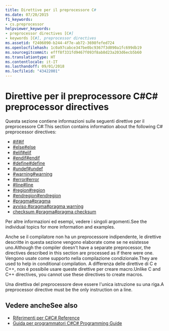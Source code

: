 ```yaml
---
title: Direttive per il preprocessore C#
ms.date: 07/20/2015
f1_keywords:
- cs.preprocessor
helpviewer_keywords:
- preprocessor directives [C#]
- keywords [C#], preprocessor directives
ms.assetid: f2406090-b244-4f7e-ab72-3698fefed724
ms.openlocfilehash: 1c0a97cabce347be0bc9367f3d090a1fc699db19
ms.sourcegitcommit: efff8f331fd9467f093f8ab8d23a203d6ecb5b60
ms.translationtype: HT
ms.contentlocale: it-IT
ms.lasthandoff: 09/01/2018
ms.locfileid: "43422001"
---
```

# <a name="c-preprocessor-directives"></a><span data-ttu-id="e93ef-102">Direttive per il preprocessore C#</span><span class="sxs-lookup"><span data-stu-id="e93ef-102">C# preprocessor directives</span></span>
<span data-ttu-id="e93ef-103">Questa sezione contiene informazioni sulle seguenti direttive per il preprocessore C#:</span><span class="sxs-lookup"><span data-stu-id="e93ef-103">This section contains information about the following C# preprocessor directives:</span></span>

- [<span data-ttu-id="e93ef-104">#if</span><span class="sxs-lookup"><span data-stu-id="e93ef-104">#if</span></span>](../../../csharp/language-reference/preprocessor-directives/preprocessor-if.md)
- [<span data-ttu-id="e93ef-105">#else</span><span class="sxs-lookup"><span data-stu-id="e93ef-105">#else</span></span>](../../../csharp/language-reference/preprocessor-directives/preprocessor-else.md)
- [<span data-ttu-id="e93ef-106">#elif</span><span class="sxs-lookup"><span data-stu-id="e93ef-106">#elif</span></span>](../../../csharp/language-reference/preprocessor-directives/preprocessor-elif.md)
- [<span data-ttu-id="e93ef-107">#endif</span><span class="sxs-lookup"><span data-stu-id="e93ef-107">#endif</span></span>](../../../csharp/language-reference/preprocessor-directives/preprocessor-endif.md)
- [<span data-ttu-id="e93ef-108">#define</span><span class="sxs-lookup"><span data-stu-id="e93ef-108">#define</span></span>](../../../csharp/language-reference/preprocessor-directives/preprocessor-define.md)
- [<span data-ttu-id="e93ef-109">#undef</span><span class="sxs-lookup"><span data-stu-id="e93ef-109">#undef</span></span>](../../../csharp/language-reference/preprocessor-directives/preprocessor-undef.md)
- [<span data-ttu-id="e93ef-110">#warning</span><span class="sxs-lookup"><span data-stu-id="e93ef-110">#warning</span></span>](../../../csharp/language-reference/preprocessor-directives/preprocessor-warning.md)
- [<span data-ttu-id="e93ef-111">#error</span><span class="sxs-lookup"><span data-stu-id="e93ef-111">#error</span></span>](../../../csharp/language-reference/preprocessor-directives/preprocessor-error.md)
- [<span data-ttu-id="e93ef-112">#line</span><span class="sxs-lookup"><span data-stu-id="e93ef-112">#line</span></span>](../../../csharp/language-reference/preprocessor-directives/preprocessor-line.md)
- [<span data-ttu-id="e93ef-113">#region</span><span class="sxs-lookup"><span data-stu-id="e93ef-113">#region</span></span>](../../../csharp/language-reference/preprocessor-directives/preprocessor-region.md)
- [<span data-ttu-id="e93ef-114">#endregion</span><span class="sxs-lookup"><span data-stu-id="e93ef-114">#endregion</span></span>](../../../csharp/language-reference/preprocessor-directives/preprocessor-endregion.md)
- [<span data-ttu-id="e93ef-115">#pragma</span><span class="sxs-lookup"><span data-stu-id="e93ef-115">#pragma</span></span>](../../../csharp/language-reference/preprocessor-directives/preprocessor-pragma.md)
- [<span data-ttu-id="e93ef-116">avviso #pragma</span><span class="sxs-lookup"><span data-stu-id="e93ef-116">#pragma warning</span></span>](../../../csharp/language-reference/preprocessor-directives/preprocessor-pragma-warning.md)
- [<span data-ttu-id="e93ef-117">checksum #pragma</span><span class="sxs-lookup"><span data-stu-id="e93ef-117">#pragma checksum</span></span>](../../../csharp/language-reference/preprocessor-directives/preprocessor-pragma-checksum.md)

<span data-ttu-id="e93ef-118">Per altre informazioni ed esempi, vedere i singoli argomenti.</span><span class="sxs-lookup"><span data-stu-id="e93ef-118">See the individual topics for more information and examples.</span></span>

<span data-ttu-id="e93ef-119">Anche se il compilatore non ha un preprocessore indipendente, le direttive descritte in questa sezione vengono elaborate come se ne esistesse uno.</span><span class="sxs-lookup"><span data-stu-id="e93ef-119">Although the compiler doesn't have a separate preprocessor, the directives described in this section are processed as if there were one.</span></span> <span data-ttu-id="e93ef-120">Vengono usate come supporto nella compilazione condizionale.</span><span class="sxs-lookup"><span data-stu-id="e93ef-120">They are used to help in conditional compilation.</span></span> <span data-ttu-id="e93ef-121">A differenza delle direttive di C e C++, non è possibile usare queste direttive per creare macro.</span><span class="sxs-lookup"><span data-stu-id="e93ef-121">Unlike C and C++ directives, you cannot use these directives to create macros.</span></span>

<span data-ttu-id="e93ef-122">Una direttiva del preprocessore deve essere l'unica istruzione su una riga.</span><span class="sxs-lookup"><span data-stu-id="e93ef-122">A preprocessor directive must be the only instruction on a line.</span></span>

## <a name="see-also"></a><span data-ttu-id="e93ef-123">Vedere anche</span><span class="sxs-lookup"><span data-stu-id="e93ef-123">See also</span></span>

- [<span data-ttu-id="e93ef-124">Riferimenti per C#</span><span class="sxs-lookup"><span data-stu-id="e93ef-124">C# Reference</span></span>](../../../csharp/language-reference/index.md)  
- [<span data-ttu-id="e93ef-125">Guida per programmatori C#</span><span class="sxs-lookup"><span data-stu-id="e93ef-125">C# Programming Guide</span></span>](../../../csharp/programming-guide/index.md)
